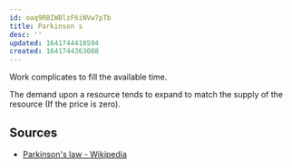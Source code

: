 ```yaml
---
id: oaq9RBIWBlzF6iNVw7pTb
title: Parkinson s
desc: ''
updated: 1641744410594
created: 1641744363088
---
```


Work complicates to fill the available time.

The demand upon a resource tends to expand to match the supply of the resource (If the price is zero).

## Sources

* [Parkinson's law - Wikipedia](https://en.wikipedia.org/wiki/Parkinson%27s_law)